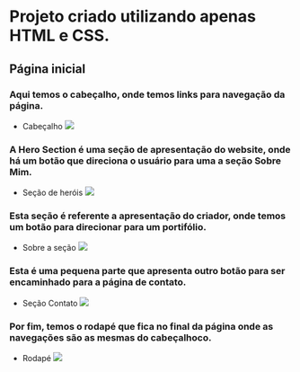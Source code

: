 <h1>Projeto criado utilizando apenas HTML e CSS.</h1>

<h2>Página inicial</h2>

<h3>Aqui temos o cabeçalho, onde temos links para navegação da página.</h3>

- Cabeçalho ![](https://i.imgur.com/Vwj9U0y.png)



<h3>A Hero Section é uma seção de apresentação do website, onde há um botão que direciona o usuário para uma a seção Sobre Mim.</h3>

- Seção de heróis ![](https://i.imgur.com/tjYO6R6.png)



<h3> Esta seção é referente a apresentação do criador, onde temos um botão para direcionar para um portifólio.</h3>

- Sobre a seção ![](https://i.imgur.com/KHPaEWW.png)



<h3> Esta é uma pequena parte que apresenta outro botão para ser encaminhado para a página de contato.</h3>

- Seção Contato ![](https://i.imgur.com/e88URFi.png)



<h3>Por fim, temos o rodapé que fica no final da página onde as navegações são as mesmas do cabeçalhoco.</h3>

- Rodapé ![](https://i.imgur.com/P06m37L.png)


